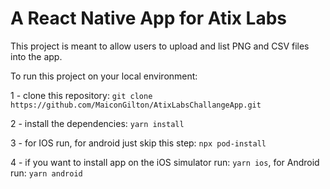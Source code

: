 # A React Native App for Atix Labs

This project is meant to allow users to upload and list PNG and CSV files into the app.

To run this project on your local environment:

1 - clone this repository:
`git clone https://github.com/MaiconGilton/AtixLabsChallangeApp.git`

2 - install the dependencies: `yarn install`

3 - for IOS run, for android just skip this step: `npx pod-install`

4 - if you want to install app on the iOS simulator run:
  `yarn ios`, for Android run: `yarn android`
